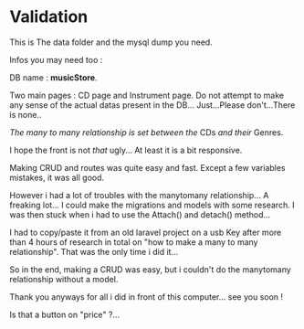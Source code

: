 # Validation

This is The data folder and the mysql dump you need.

Infos you may need too :

DB name : **musicStore**.

Two main pages : CD page and Instrument page.
Do not attempt to make any sense of the actual datas present in the DB... Just...Please don't...There is none..

*The many to many relationship is set between the* CDs *and their* Genres.

I hope the front is not *that* ugly... At least it is a bit responsive.

Making CRUD and routes was quite easy and fast. Except a few variables mistakes, it was all good.

However i had a lot of troubles with the manytomany relationship... A freaking lot... I could make the migrations and models with some research. I was then stuck when i had to use the Attach() and detach() method... 

I had to copy/paste it from an old laravel project on a usb Key after more than 4 hours of research in total on "how to make a many to many relationship". That was the only time i did it...

So in the end, making a CRUD was easy, but i couldn't do the manytomany relationship without a model.

Thank you anyways for all i did in front of this computer... see you soon !














Is that a button on "price" ?...
